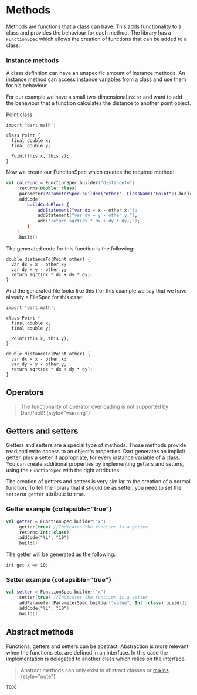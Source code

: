 # Methods

Methods are functions that a class can have. This adds functionality to a class and provides the behaviour for each
method. The library has a `FunctionSpec` which allows the creation of functions that can be added to a class.

### Instance methods

A class definition can have an unspecific amount of instance methods. An instance method can access instance variables
from a class and use them for his behaviour.

For our example we have a small two-dimensional `Point` and want to add the behaviour that a function calculates the
distance to another point object.

Point class:

```text
import 'dart:math';

class Point {
  final double x;
  final double y;

  Point(this.x, this.y);
}
```

Now we create our FunctionSpec which creates the required method:

```Kotlin
val calcFunc = FunctionSpec.builder("distanceTo")
    .returns(Double::class)
    .parameter(ParameterSpec.builder("other", ClassName("Point")).build())
    .addCode(
        buildCodeBlock {
            addStatement("var dx = x - other.x;");
            addStatement("var dy = y - other.y;");
            add("return sqrt(dx * dx + dy * dy);");
        }
    )
    .build()
```

The generated code for this function is the following:

```text
double distanceTo(Point other) {
  var dx = x - other.x;
  var dy = y - other.y;
  return sqrt(dx * dx + dy * dy);
}
```

And the generated file looks like this (for this example we say that we have already a FileSpec for this case:

```text
import 'dart:math';

class Point {
  final double x;
  final double y;

  Point(this.x, this.y);
}

double distanceTo(Point other) {
  var dx = x - other.x;
  var dy = y - other.y;
  return sqrt(dx * dx + dy * dy);
}
```

## Operators

> The functionality of operator overloading is not supported by DartPoet!!
> {style="warning"}

## Getters and setters

Getters and setters are a special type of methods. Those methods provide read and write access to an object's
properties. Dart generates an implicit getter, plus a setter if appropriate, for every instance variable of a class.
You can create additional properties by implementing getters and setters, using the `FunctionSpec` with the right
attributes.

The creation of getters and setters is very similar to the creation of a normal function. To tell the library that it
should be as setter, you need to set the `setter`or `getter` attribute to `true`.

### Getter example {collapsible="true"}
```Kotlin
val getter = FunctionSpec.builder("x")
    .getter(true) //Indicates the function is a getter
    .returns(Int::class)
    .addCode("%L", "10")
    .build()
```

The getter will be generated as the following:

```text
int get x => 10;
```

### Setter example {collapsible="true"}
```Kotlin
val setter = FunctionSpec.builder("x")
    .setter(true) //Indicates the function is a setter
    .addParameter(ParameterSpec.builder("value", Int::class).build())
    .addCode("%L", "10")
    .build()
```

## Abstract methods

Functions, getters and setters can be abstract. Abstraction is more relevant when the functions etc. are defined in an
interface. In this case the implementation is delegated to another class which relies on the interface.

> Abstract methods can only exist in abstract classes or [mixins](Mixin.md).
> {style="note"}

```Kotlin
TODO
```